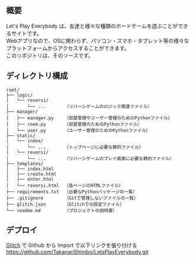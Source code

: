 ## 概要
Let's Play Everybody は、友達と様々な種類のボードゲームを遊ぶことができるサイトです。   
Webアプリなので、OSに関わらず、パソコン・スマホ・タブレット等の様々なプラットフォームからアクセスすることができます。   
このリポジトリは、そのソースです。   

## ディレクトリ構成

    root/
    ├── logic/
    │   └── reversi/
    │       └── ...       （リバーシゲームのロジック関連ファイル）
    ├── manager/
    │   ├── manager.py    （部屋管理やユーザー管理のためのPythonファイル）
    │   ├── room.py       （部屋管理のためのPythonファイル）
    │   └── user.py       （ユーザー管理のためのPythonファイル）
    ├── static/
    │   └── index/
    │       └── ...       （トップページに必要な静的ファイル）
    │   └── reversi/
    │       └── ...       （リバーシゲームのプレイ画面に必要な静的ファイル）
    ├── templates/
    │   ├── index.html
    │   ├── create.html
    │   ├── enter.html
    │   └── reversi.html  （各ページのHTMLファイル）
    ├── requirements.txt  （必要なPythonパッケージの一覧）
    ├── .gitignore        （Gitで管理しないファイルの一覧）
    ├── glitch.json       （Glitchでの設定ファイル）
    └── readme.md         （プロジェクトの説明書）

## デプロイ

[Glitch](https://glitch.com/) で Github から Import で以下リンクを張り付ける   
https://github.com/TakanariShimbo/LetsPlayEverybody.git   
